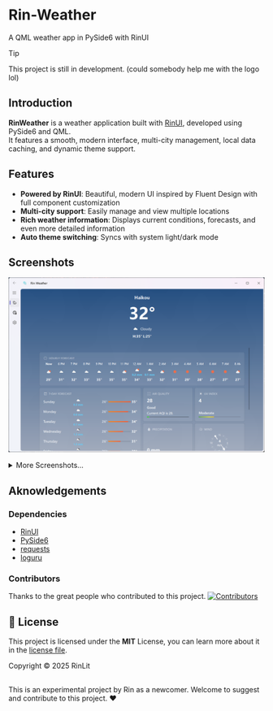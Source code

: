 # Rin-Weather
A QML weather app in PySide6 with RinUI

> [!TIP]
> This project is still in development. (could somebody help me with the logo lol)

## Introduction

**RinWeather** is a weather application built with [RinUI](https://github.com/RinLit-233-shiroko/Rin-UI), developed
using PySide6 and QML.  
It features a smooth, modern interface, multi-city management, local data caching, and dynamic theme support.


## Features
- **Powered by RinUI**: Beautiful, modern UI inspired by Fluent Design with full component customization
- **Multi-city support**: Easily manage and view multiple locations
- **Rich weather information**: Displays current conditions, forecasts, and even more detailed information
- **Auto theme switching**: Syncs with system light/dark mode

## Screenshots
![img](docs/image/img.png)

<details>
<summary>More Screenshots...</summary>

![img1](docs/image/img_1.png)
![img2](docs/image/img_2.png)
![img3](docs/image/img_3.png)
![img4](docs/image/img_4.png)

</details>

## Aknowledgements

### Dependencies
- [RinUI](https://github.com/RinLit-233-shiroko/Rin-UI)
- [PySide6](https://wiki.qt.io/Qt_for_Python)
- [requests](https://pypi.org/project/requests/)
- [loguru](https://github.com/Delgan/loguru)

### Contributors
Thanks to the great people who contributed to this project.
[![Contributors](http://contrib.nn.ci/api?repo=rinlit-233-shiroko/Rin-Weather)](https://github.com/RinLit-233-shiroko/Rin-Weather/graphs/contributors)

## 📜 License
This project is licensed under the **MIT** License, you can learn more about it in the [license file](./LICENSE).

Copyright © 2025 RinLit

##

This is an experimental project by Rin as a newcomer. Welcome to suggest and contribute to this project. ❤️